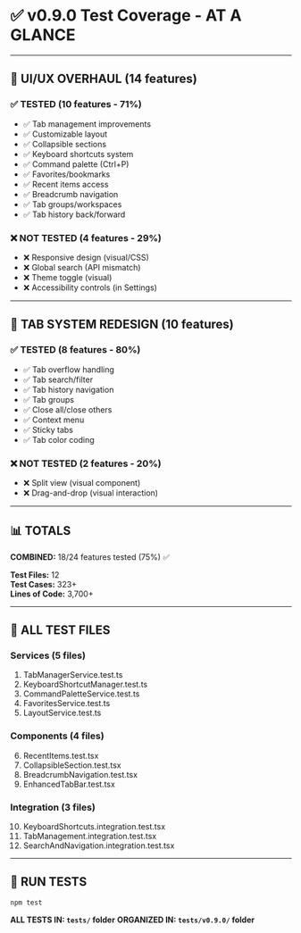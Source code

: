 # ✅ v0.9.0 Test Coverage - AT A GLANCE

---

## 🎯 UI/UX OVERHAUL (14 features)

### ✅ TESTED (10 features - 71%)
- ✅ Tab management improvements
- ✅ Customizable layout
- ✅ Collapsible sections
- ✅ Keyboard shortcuts system
- ✅ Command palette (Ctrl+P)
- ✅ Favorites/bookmarks
- ✅ Recent items access
- ✅ Breadcrumb navigation
- ✅ Tab groups/workspaces
- ✅ Tab history back/forward

### ❌ NOT TESTED (4 features - 29%)
- ❌ Responsive design (visual/CSS)
- ❌ Global search (API mismatch)
- ❌ Theme toggle (visual)
- ❌ Accessibility controls (in Settings)

---

## 🎯 TAB SYSTEM REDESIGN (10 features)

### ✅ TESTED (8 features - 80%)
- ✅ Tab overflow handling
- ✅ Tab search/filter
- ✅ Tab history navigation
- ✅ Tab groups
- ✅ Close all/close others
- ✅ Context menu
- ✅ Sticky tabs
- ✅ Tab color coding

### ❌ NOT TESTED (2 features - 20%)
- ❌ Split view (visual component)
- ❌ Drag-and-drop (visual interaction)

---

## 📊 TOTALS

**COMBINED:** 18/24 features tested (75%) ✅

**Test Files:** 12  
**Test Cases:** 323+  
**Lines of Code:** 3,700+

---

## 📁 ALL TEST FILES

### Services (5 files)
1. TabManagerService.test.ts
2. KeyboardShortcutManager.test.ts
3. CommandPaletteService.test.ts
4. FavoritesService.test.ts
5. LayoutService.test.ts

### Components (4 files)
6. RecentItems.test.tsx
7. CollapsibleSection.test.tsx
8. BreadcrumbNavigation.test.tsx
9. EnhancedTabBar.test.tsx

### Integration (3 files)
10. KeyboardShortcuts.integration.test.tsx
11. TabManagement.integration.test.tsx
12. SearchAndNavigation.integration.test.tsx

---

## 🚀 RUN TESTS

```bash
npm test
```

**ALL TESTS IN: `tests/` folder**
**ORGANIZED IN: `tests/v0.9.0/` folder**
